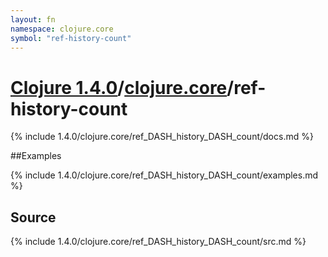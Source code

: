 ```yaml
---
layout: fn
namespace: clojure.core
symbol: "ref-history-count"
---
```


# [Clojure 1.4.0](../../)/[clojure.core](../)/ref-history-count

{% include 1.4.0/clojure.core/ref_DASH_history_DASH_count/docs.md %}

##Examples

{% include 1.4.0/clojure.core/ref_DASH_history_DASH_count/examples.md %}
## Source
{% include 1.4.0/clojure.core/ref_DASH_history_DASH_count/src.md %}

